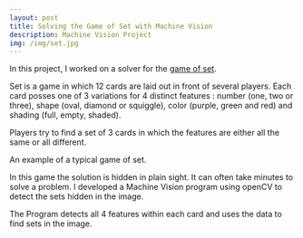 ```yaml
---
layout: post
title: Solving the Game of Set with Machine Vision
description: Machine Vision Project
img: /img/set.jpg
---
```


In this project, I worked on a solver for the <a href="https://en.wikipedia.org/wiki/Set_%28game%29" target="blank">game of set</a>.

Set is a game in which 12 cards are laid out in front of several players. Each card posses one of 3 variations for 4 distinct features : number (one, two or three), shape (oval, diamond or squiggle), color (purple, green and red) and shading (full, empty, shaded).

Players try to find a set of 3 cards in which the features are either all the same or all different.



<div class="img_row">
	<img class="col three" src="{{ site.baseurl }}/img/set.jpg" alt="" title="game of set"/>
</div>
<div class="col three caption">
	An example of a typical game of set.
</div>

In this game the solution is hidden in plain sight. It can often take minutes to solve a problem. I developed a Machine Vision program using openCV to detect the sets hidden in the image.

The Program detects all 4 features within each card and uses the data to find sets in the image.



<br/><br/><br/>


